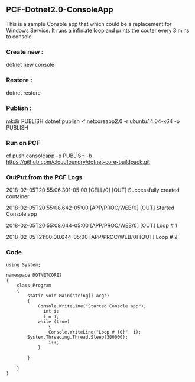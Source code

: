 ## PCF-Dotnet2.0-ConsoleApp

This is a sample Console app that which could  be a replacement for Windows Service. It runs a infiniate loop and prints the couter every 3 mins to console. 

### Create new  : 
dotnet new console

### Restore : 
dotnet restore 

### Publish : 
  mkdir PUBLISH 
  dotnet publish -f netcoreapp2.0 -r ubuntu.14.04-x64 -o PUBLISH
### Run on PCF 
cf push consoleapp -p PUBLISH -b https://github.com/cloudfoundry/dotnet-core-buildpack.git

### OutPut from the PCF Logs 

2018-02-05T20:55:06.301-05:00 [CELL/0] [OUT] Successfully created container

2018-02-05T20:55:08.642-05:00 [APP/PROC/WEB/0] [OUT] Started Console app

2018-02-05T20:55:08.644-05:00 [APP/PROC/WEB/0] [OUT] Loop # 1

2018-02-05T21:00:08.644-05:00 [APP/PROC/WEB/0] [OUT] Loop # 2

### Code 
```
using System;

namespace DOTNETCORE2
{
    class Program
    {
        static void Main(string[] args)
        {
            Console.WriteLine("Started Console app");
	          int i;
	          i = 1;
            while (true)
 		        {
                Console.WriteLine("Loop # {0}", i);
		System.Threading.Thread.Sleep(300000);
                i++;
            }

        }

    }
}
```
